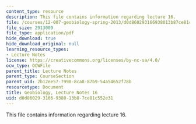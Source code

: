 ```yaml
---
content_type: resource
description: This file contains information regarding lecture 16.
file: /courses/12-007-geobiology-spring-2013/d0d860293166938013b87ce81c552e31_MIT12_007S13_Lec16.pdf
file_size: 2913009
file_type: application/pdf
hide_download: true
hide_download_original: null
learning_resource_types:
- Lecture Notes
license: https://creativecommons.org/licenses/by-nc-sa/4.0/
ocw_type: OCWFile
parent_title: Lecture Notes
parent_type: CourseSection
parent_uid: 2b12ee57-7998-8ca8-87b9-54a54652f78b
resourcetype: Document
title: Geobiology, Lecture Notes 16
uid: d0d86029-3166-9380-13b8-7ce81c552e31
---
```

This file contains information regarding lecture 16.